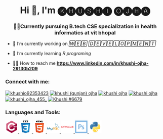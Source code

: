 <h1 align="center">Hi 👋, I'm 🅚🅗🅤🅢🅗🅘 🅞🅙🅗🅐</h1>
<h3 align="center">💫✨Currently pursuing B.tech CSE specialization in health informatics at vit bhopal</h3>

- 💫 I’m currently working on *🅆🄴🄱 🄳🄴🅅🄴🄻🄾🄿🄼🄴🄽🅃*

- 🌺 I’m currently learning *R programing*

- 🧚‍♂️ How to reach me **https://www.linkedin.com/in/khushi-ojha-29130b209**

<h3 align="left">Connect with me:</h3>
<p align="left">
<a href="https://twitter.com/khushio92353423" target="blank"><img align="center" src="https://raw.githubusercontent.com/rahuldkjain/github-profile-readme-generator/master/src/images/icons/Social/twitter.svg" alt="khushio92353423" height="30" width="40" /></a>
<a href="https://linkedin.com/in/khushi (gunjan) ojha" target="blank"><img align="center" src="https://raw.githubusercontent.com/rahuldkjain/github-profile-readme-generator/master/src/images/icons/Social/linked-in-alt.svg" alt="khushi (gunjan) ojha" height="30" width="40" /></a>
<a href="https://stackoverflow.com/users/khushi ojha" target="blank"><img align="center" src="https://raw.githubusercontent.com/rahuldkjain/github-profile-readme-generator/master/src/images/icons/Social/stack-overflow.svg" alt="khushi ojha" height="30" width="40" /></a>
<a href="https://fb.com/khushi ojha" target="blank"><img align="center" src="https://raw.githubusercontent.com/rahuldkjain/github-profile-readme-generator/master/src/images/icons/Social/facebook.svg" alt="khushi ojha" height="30" width="40" /></a>
<a href="https://instagram.com/khushi_ojha_455_" target="blank"><img align="center" src="https://raw.githubusercontent.com/rahuldkjain/github-profile-readme-generator/master/src/images/icons/Social/instagram.svg" alt="khushi_ojha_455_" height="30" width="40" /></a>
<a href="https://discord.gg/Khushi.#6679" target="blank"><img align="center" src="https://raw.githubusercontent.com/rahuldkjain/github-profile-readme-generator/master/src/images/icons/Social/discord.svg" alt="Khushi.#6679" height="30" width="40" /></a>
</p>

<h3 align="left">Languages and Tools:</h3>
<p align="left"> <a href="https://www.w3schools.com/cpp/" target="_blank"> <img src="https://raw.githubusercontent.com/devicons/devicon/master/icons/cplusplus/cplusplus-original.svg" alt="cplusplus" width="40" height="40"/> </a> <a href="https://www.w3schools.com/css/" target="_blank"> <img src="https://raw.githubusercontent.com/devicons/devicon/master/icons/css3/css3-original-wordmark.svg" alt="css3" width="40" height="40"/> </a> <a href="https://www.w3.org/html/" target="_blank"> <img src="https://raw.githubusercontent.com/devicons/devicon/master/icons/html5/html5-original-wordmark.svg" alt="html5" width="40" height="40"/> </a> <a href="https://www.mysql.com/" target="_blank"> <img src="https://raw.githubusercontent.com/devicons/devicon/master/icons/mysql/mysql-original-wordmark.svg" alt="mysql" width="40" height="40"/> </a> <a href="https://www.oracle.com/" target="_blank"> <img src="https://raw.githubusercontent.com/devicons/devicon/master/icons/oracle/oracle-original.svg" alt="oracle" width="40" height="40"/> </a> <a href="https://www.photoshop.com/en" target="_blank"> <img src="https://raw.githubusercontent.com/devicons/devicon/master/icons/photoshop/photoshop-line.svg" alt="photoshop" width="40" height="40"/> </a> <a href="https://www.python.org" target="_blank"> <img src="https://raw.githubusercontent.com/devicons/devicon/master/icons/python/python-original.svg" alt="python" width="40" height="40"/> </a> </p>


